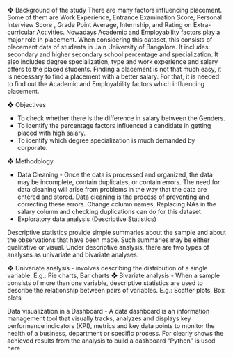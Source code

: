 ❖ Background of the study
There are many factors influencing placement. Some of them are Work Experience, Entrance 
Examination Score, Personal Interview Score , Grade Point Average, Internship, and Rating on 
Extra-curricular Activities. Nowadays Academic and Employability factors play a major role in placement. 
When considering this dataset, this consists of placement data of students in Jain University of 
Bangalore. It includes secondary and higher secondary school percentage and specialization. It also 
includes degree specialization, type and work experience and salary offers to the placed students. 
Finding a placement is not that much easy, it is necessary to find a placement with a better salary. For 
that, it is needed to find out the Academic and Employability factors which influencing placement.

❖ Objectives
  * To check whether there is the difference in salary between the Genders.
  * To identify the percentage factors influenced a candidate in getting placed with high salary.
  * To identify which degree specialization is much demanded by corporate.

❖ Methodology 
  * Data Cleaning - Once the data is processed and organized, the data may be incomplete, contain 
    duplicates, or contain errors. The need for data cleaning will arise from problems in the way that 
    the data are entered and stored. Data cleaning is the process of preventing and correcting these 
    errors. Change column names, Replacing NAs in the salary column and checking duplications can 
    do for this dataset.
  * Exploratory data analysis (Descriptive Statistics)
  
Descriptive statistics provide simple summaries about the sample and about the observations that have 
been made. Such summaries may be either qualitative or visual. Under descriptive analysis, there are 
two types of analyses as univariate and bivariate analyses.

❖ Univariate analysis - involves describing the distribution of a single variable. E.g.: Pie charts, Bar 
charts 
❖ Bivariate analysis - When a sample consists of more than one variable, descriptive statistics are used 
to describe the relationship between pairs of variables. E.g.: Scatter plots, Box plots

Data visualization in a Dashboard - A data dashboard is an information management tool that 
visually tracks, analyzes and displays key performance indicators (KPI), metrics and key data 
points to monitor the health of a business, department or specific process. For clearly shows the 
achieved results from the analysis to build a dashboard “Python” is used here
